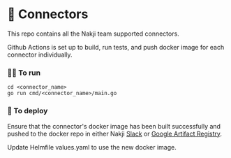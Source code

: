 # 🐙 Connectors
This repo contains all the Nakji team supported connectors.

Github Actions is set up to build, run tests, and push docker image for each connector individually.

### 🏃‍♀️ To run
```
cd <connector_name>
go run cmd/<connector_name>/main.go
```

### 🚀 To deploy
Ensure that the connector's docker image has been built successfully and pushed to the docker repo in either Nakji [Slack](https://blepai.slack.com/archives/C03DL2A73SB) or [Google Artifact Registry](https://console.cloud.google.com/artifacts/docker/blep-core/asia/docker?project=blep-core).

Update Helmfile values.yaml to use the new docker image.
